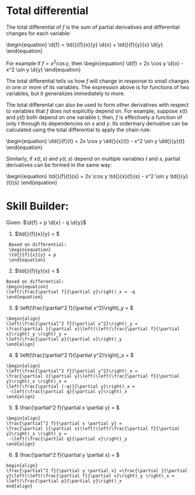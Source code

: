 # Total differential

The total differential of *f* is the sum of partial derivatives and differential
changes for each variable:

\begin{equation}
\d{f} = \td{}{f}{x}{y} \d{x} + \td{}{f}{y}{x} \d{y}
\end{equation}

For example if $f = x^2 \cos y$, then
\begin{equation}
\d{f} = 2x \cos y \d{x} - x^2 \sin y \d{y}
\end{equation}

The total differential tells us how *f* will change in response to small
changes in one or more of its variables. The expression above is for functions
of two variables, but it generalizes immediately to more.

The total differental can also be used to form other derivatives with respect
to variables that *f* does not explicitly depend on. For example, suppose $x(t)$
and $y(t)$ both depend on one variable $t$; then, *f* is effectively a function
of only *t* through its dependencies on *x* and *y*. Its orderinary derivative
can be calculated using the total differential to apply the chain rule:

\begin{equation}
\dd{}{f}{t} = 2x \cos y \dd{}{x}{t} - x^2 \sin y \dd{}{y}{t}
\end{equation}

Similarly, if $x(t,s)$ and $y(t,s)$ depend on multiple variables *t* and *s*,
partial derivatives can be formed in the same way:

\begin{equation}
\td{}{f}{t}{s} = 2x \cos y \td{}{x}{t}{s} - x^2 \sin y \td{}{y}{t}{s}
\end{equation}


# Skill Builder:

Given: $\d{f} = p \d{x} - q \d{y}$ 

1. $\td{}{f}{x}{y} = $
  ```{solution}
   Based on differential:
   \begin{equation}
   \td{}{f}{x}{y} = p
   \end{equation}
   ```   
2.  $\td{}{f}{y}{x} = $
```{solution}
Based on differential:
\begin{equation}
\left(\frac{\partial f}{\partial y}\right)_x = -q 
\end{equation}
```
3. $ \left(\frac{\partial^2 f}{\partial x^2}\right)_y = $
```{solution}
\begin{align}
\left(\frac{\partial^2 f}{\partial x^2}\right)_y = 
\frac{\partial }{\partial x}\left(\left(\frac{\partial f}{\partial x}\right)_y \right)_y =
\left(\frac{\partial p}{\partial x}\right)_y  
\end{align}
```
4. $ \left(\frac{\partial^2 f}{\partial y^2}\right)_x = $
```{solution}
\begin{align}
\left(\frac{\partial^2 f}{\partial y^2}\right)_x = 
\frac{\partial }{\partial y}\left(\left(\frac{\partial f}{\partial y}\right)_x \right)_x = 
\left(\frac{\partial (-q)}{\partial y}\right)_x =
 -\left(\frac{\partial q}{\partial y}\right)_x 
\end{align}
```
5. $ \frac{\partial^2 f}{\partial x \partial y} = $
```{solution}
\begin{align}
\frac{\partial^2 f}{\partial x \partial y} = 
\frac{\partial }{\partial x}\left(\left(\frac{\partial f}{\partial y}\right)_x \right)_y =
 -\left(\frac{\partial q}{\partial x}\right)_y 
\end{align}
```
6. $ \frac{\partial^2 f}{\partial y \partial x} = $
```{solution}
begin{align}
\frac{\partial^2 f}{\partial y \partial x} =\frac{\partial }{\partial y}\left(\left(\frac{\partial f}{\partial x}\right)_y \right)_x = \left(\frac{\partial p}{\partial y}\right)_x 
end{align}
```